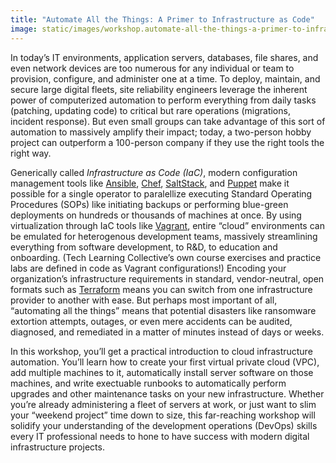 ```yaml
---
title: "Automate All the Things: A Primer to Infrastructure as Code"
image: static/images/workshop.automate-all-the-things-a-primer-to-infrastructure-as-code.square.jpg
---
```


In today&rsquo;s IT environments, application servers, databases, file shares, and even network devices are too numerous for any individual or team to provision, configure, and administer one at a time. To deploy, maintain, and secure large digital fleets, site reliability engineers leverage the inherent power of computerized automation to perform everything from daily tasks (patching, updating code) to critical but rare operations (migrations, incident response). But even small groups can take advantage of this sort of automation to massively amplify their impact; today, a two-person hobby project can outperform a 100-person company if they use the right tools the right way.

Generically called *Infrastructure as Code (IaC)*, modern configuration management tools like [Ansible](https://www.ansible.com/), [Chef](https://chef.io/), [SaltStack](https://saltstack.com/), and [Puppet](https://puppet.com/) make it possible for a single operator to paralellize executing Standard Operating Procedures (SOPs) like initiating backups or performing blue-green deployments on hundreds or thousands of machines at once. By using virtualization through IaC tools like [Vagrant](https://vagrantup.com/), entire &ldquo;cloud&rdquo; environments can be emulated for heterogenous development teams, massively streamlining everything from software development, to R&amp;D, to education and onboarding. (Tech Learning Collective&rsquo;s own course exercises and practice labs are defined in code as Vagrant configurations!) Encoding your organization&rsquo;s infrastructure requirements in standard, vendor-neutral, open formats such as [Terraform](https://terraform.io/) means you can switch from one infrastructure provider to another with ease. But perhaps most important of all, &ldquo;automating all the things&rdquo; means that potential disasters like ransomware extortion attempts, outages, or even mere accidents can be audited, diagnosed, and remediated in a matter of minutes instead of days or weeks.

In this workshop, you&rsquo;ll get a practical introduction to cloud infrastructure automation. You&rsquo;ll learn how to create your first virtual private cloud (VPC), add multiple machines to it, automatically install server software on those machines, and write exectuable runbooks to automatically perform upgrades and other maintenance tasks on your new infrastructure. Whether you&rsquo;re already administering a fleet of servers at work, or just want to slim your &ldquo;weekend project&rdquo; time down to size, this far-reaching workshop will solidify your understanding of the development operations (DevOps) skills every IT professional needs to hone to have success with modern digital infrastructure projects.
